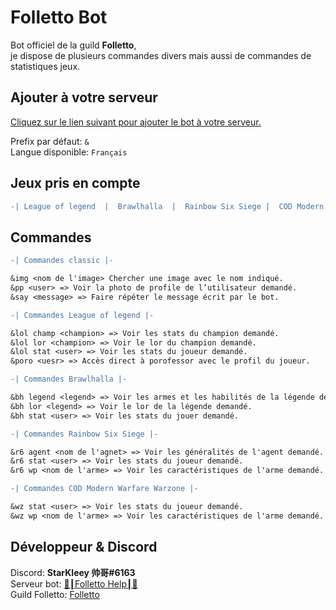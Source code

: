 # Folletto Bot

Bot officiel de la guild **Folletto**,  
je dispose de plusieurs commandes divers mais aussi de commandes de statistiques jeux.  


## Ajouter à votre serveur

[Cliquez sur le lien suivant pour ajouter le bot à votre serveur.](https://discord.com/api/oauth2/authorize?client_id=763080453094768711&permissions=3664960&scope=bot)

Prefix par défaut: `&`  
Langue disponible: `Français`

## Jeux pris en compte

```diff
-| League of legend  |  Brawlhalla  |  Rainbow Six Siege |  COD Modern Warfare Warzone  |-
```

## Commandes

```diff
-| Commandes classic |-

&img <nom de l'image> Chercher une image avec le nom indiqué.
&pp <user> => Voir la photo de profile de l’utilisateur demandé.
&say <message> => Faire répéter le message écrit par le bot.

-| Commandes League of legend |-

&lol champ <champion> => Voir les stats du champion demandé.
&lol lor <champion> => Voir le lor du champion demandé.
&lol stat <user> => Voir les stats du joueur demandé.
&poro <uesr> => Accès direct à porofessor avec le profil du joueur.

-| Commandes Brawlhalla |-

&bh legend <legend> => Voir les armes et les habilités de la légende demandé.
&bh lor <legend> => Voir le lor de la légende demandé.
&bh stat <user> => Voir les stats du jouer demandé.

-| Commandes Rainbow Six Siege |-

&r6 agent <nom de l'agnet> => Voir les généralités de l'agent demandé.
&r6 stat <user> => Voir les stats du joueur demandé.
&r6 wp <nom de l'arme> => Voir les caractéristiques de l'arme demandé.

-| Commandes COD Modern Warfare Warzone |-

&wz stat <user> => Voir les stats du joueur demandé.
&wz wp <nom de l'arme> => Voir les caractéristiques de l'arme demandé.
```

## Développeur & Discord
Discord: **StarKleey 帅哥#6163**  
Serveur bot: [🤖┃Folletto Help┃🤖](https://discord.gg/hyb9FAp)  
Guild Folletto: [Folletto](https://discord.gg/86Rx6eY)
